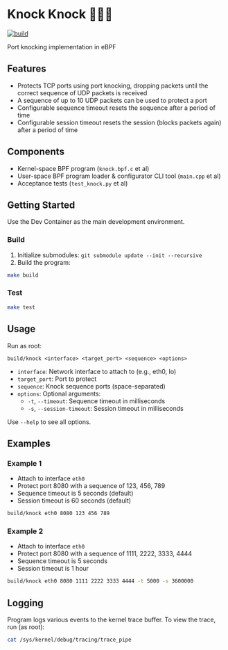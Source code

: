 # Knock Knock :punch::punch::door:
[![build](https://github.com/rhargreaves/knock-knock/actions/workflows/build.yml/badge.svg)](https://github.com/rhargreaves/knock-knock/actions/workflows/build.yml)

Port knocking implementation in eBPF

## Features

* Protects TCP ports using port knocking, dropping packets until the correct sequence of UDP packets is received
* A sequence of up to 10 UDP packets can be used to protect a port
* Configurable sequence timeout resets the sequence after a period of time
* Configurable session timeout resets the session (blocks packets again) after a period of time

## Components

* Kernel-space BPF program (`knock.bpf.c` et al)
* User-space BPF program loader & configurator CLI tool (`main.cpp` et al)
* Acceptance tests (`test_knock.py` et al)

## Getting Started

Use the Dev Container as the main development environment.

### Build

1. Initialize submodules: `git submodule update --init --recursive`
2. Build the program:

```sh
make build
```

### Test

```sh
make test
```

## Usage

Run as root:

```
build/knock <interface> <target_port> <sequence> <options>
```

* `interface`: Network interface to attach to (e.g., eth0, lo)
* `target_port`: Port to protect
* `sequence`: Knock sequence ports (space-separated)
* `options`: Optional arguments:
  * `-t`, `--timeout`: Sequence timeout in milliseconds
  * `-s`, `--session-timeout`: Session timeout in milliseconds

Use `--help` to see all options.

## Examples

### Example 1

* Attach to interface `eth0`
* Protect port 8080 with a sequence of 123, 456, 789
* Sequence timeout is 5 seconds (default)
* Session timeout is 60 seconds (default)

```sh
build/knock eth0 8080 123 456 789
```

### Example 2

* Attach to interface `eth0`
* Protect port 8080 with a sequence of 1111, 2222, 3333, 4444
* Sequence timeout is 5 seconds
* Session timeout is 1 hour

```sh
build/knock eth0 8080 1111 2222 3333 4444 -t 5000 -s 3600000
```

## Logging

Program logs various events to the kernel trace buffer. To view the trace, run (as root):

```sh
cat /sys/kernel/debug/tracing/trace_pipe
```